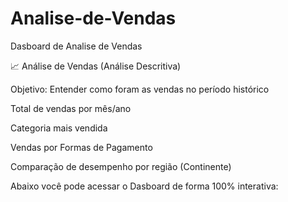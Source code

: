 # Analise-de-Vendas
Dasboard de Analise de Vendas 

📈 Análise de Vendas (Análise Descritiva)

Objetivo: Entender como foram as vendas no período histórico

Total de vendas por mês/ano

Categoria mais vendida

Vendas por Formas de Pagamento

Comparação de desempenho por região (Continente)	

Abaixo você pode acessar o Dasboard de forma 100% interativa: 



